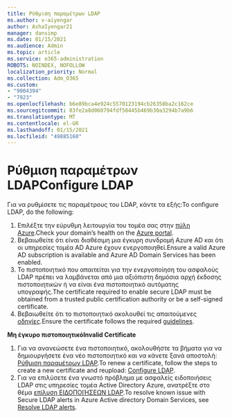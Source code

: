 ```yaml
---
title: Ρύθμιση παραμέτρων LDAP
ms.author: v-aiyengar
author: AshaIyengar21
manager: dansimp
ms.date: 01/15/2021
ms.audience: Admin
ms.topic: article
ms.service: o365-administration
ROBOTS: NOINDEX, NOFOLLOW
localization_priority: Normal
ms.collection: Adm_O365
ms.custom:
- "9004394"
- "7923"
ms.openlocfilehash: b6e89bca4e924c5570123194cb26358ba2c162ce
ms.sourcegitcommit: 83fe2a8d060794fdf58445b469b30a3294b7a9b6
ms.translationtype: MT
ms.contentlocale: el-GR
ms.lasthandoff: 01/15/2021
ms.locfileid: "49885160"
---
```

# <a name="configure-ldap"></a><span data-ttu-id="b6680-102">Ρύθμιση παραμέτρων LDAP</span><span class="sxs-lookup"><span data-stu-id="b6680-102">Configure LDAP</span></span>

<span data-ttu-id="b6680-103">Για να ρυθμίσετε τις παραμέτρους του LDAP, κάντε τα εξής:</span><span class="sxs-lookup"><span data-stu-id="b6680-103">To configure LDAP, do the following:</span></span>

1. <span data-ttu-id="b6680-104">Επιλέξτε την εύρυθμη λειτουργία του τομέα σας στην [πύλη Azure](https://aka.ms/aadds-health).</span><span class="sxs-lookup"><span data-stu-id="b6680-104">Check your domain’s health on the [Azure portal](https://aka.ms/aadds-health).</span></span>
1. <span data-ttu-id="b6680-105">Βεβαιωθείτε ότι είναι διαθέσιμη μια έγκυρη συνδρομή Azure AD και ότι οι υπηρεσίες τομέα AD Azure έχουν ενεργοποιηθεί.</span><span class="sxs-lookup"><span data-stu-id="b6680-105">Ensure a valid Azure AD subscription is available and Azure AD Domain Services has been enabled.</span></span>
1. <span data-ttu-id="b6680-106">Το πιστοποιητικό που απαιτείται για την ενεργοποίηση του ασφαλούς LDAP πρέπει να λαμβάνεται από μια αξιόπιστη δημόσια αρχή έκδοσης πιστοποιητικών ή να είναι ένα πιστοποιητικό αυτόματης υπογραφής.</span><span class="sxs-lookup"><span data-stu-id="b6680-106">The certificate required to enable secure LDAP must be obtained from a trusted public certification authority or be a self-signed certificate.</span></span>
1. <span data-ttu-id="b6680-107">Βεβαιωθείτε ότι το πιστοποιητικό ακολουθεί τις απαιτούμενες [οδηγίες](https://docs.microsoft.com/azure/active-directory-domain-services/active-directory-ds-admin-guide-configure-secure-ldap#requirements-for-the-secure-ldap-certificate).</span><span class="sxs-lookup"><span data-stu-id="b6680-107">Ensure the certificate follows the required [guidelines](https://docs.microsoft.com/azure/active-directory-domain-services/active-directory-ds-admin-guide-configure-secure-ldap#requirements-for-the-secure-ldap-certificate).</span></span>

<span data-ttu-id="b6680-108">**Μη έγκυρο πιστοποιητικό**</span><span class="sxs-lookup"><span data-stu-id="b6680-108">**Invalid Certificate**</span></span>
1. <span data-ttu-id="b6680-109">Για να ανανεώσετε ένα πιστοποιητικό, ακολουθήστε τα βήματα για να δημιουργήσετε ένα νέο πιστοποιητικό και να κάνετε ξανά αποστολή: [Ρύθμιση παραμέτρων LDAP](https://docs.microsoft.com/azure/active-directory-domain-services/tutorial-configure-ldaps?WT.mc_id=Portal-Microsoft_Azure_Support).</span><span class="sxs-lookup"><span data-stu-id="b6680-109">To renew a certificate, follow the steps to create a new certificate and reupload: [Configure LDAP](https://docs.microsoft.com/azure/active-directory-domain-services/tutorial-configure-ldaps?WT.mc_id=Portal-Microsoft_Azure_Support).</span></span>
1. <span data-ttu-id="b6680-110">Για να επιλύσετε ένα γνωστό πρόβλημα με ασφαλείς ειδοποιήσεις LDAP στις υπηρεσίες τομέα Active Directory Azure, ανατρέξτε στο θέμα [επίλυση ΕΙΔΟΠΟΙΉΣΕΩΝ LDAP](https://docs.microsoft.com/azure/active-directory-domain-services/alert-ldaps?WT.mc_id=Portal-Microsoft_Azure_Support).</span><span class="sxs-lookup"><span data-stu-id="b6680-110">To resolve known issue with Secure LDAP alerts in Azure Active directory Domain Services, see [Resolve LDAP alerts](https://docs.microsoft.com/azure/active-directory-domain-services/alert-ldaps?WT.mc_id=Portal-Microsoft_Azure_Support).</span></span>
